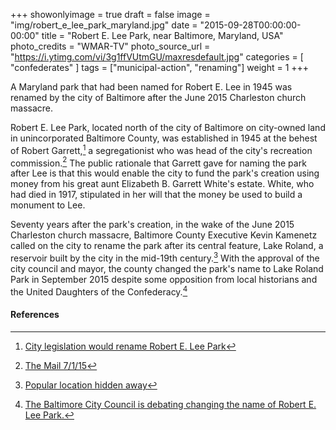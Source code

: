 +++
showonlyimage = true
draft = false
image = "img/robert_e_lee_park_maryland.jpg"
date = "2015-09-28T00:00:00-00:00"
title = "Robert E. Lee Park, near Baltimore, Maryland, USA"
photo_credits = "WMAR-TV"
photo_source_url = "https://i.ytimg.com/vi/3g1ffVUtmGU/maxresdefault.jpg"
categories = [ "confederates" ]
tags = ["municipal-action", "renaming"]
weight = 1
+++

A Maryland park that had been named for Robert E. Lee in 1945 was renamed by the city of Baltimore after the June 2015 Charleston church massacre.

<!--more-->

Robert E. Lee Park, located north of the city of Baltimore on city-owned land in unincorporated Baltimore County, was established in 1945 at the behest of Robert Garrett,[^1] a segregationist who was head of the city's recreation commission.[^2] The public rationale that Garrett gave for naming the park after Lee is that this would enable the city to fund the park's creation using money from his great aunt Elizabeth B. Garrett White's estate. White, who had died in 1917, stipulated in her will that the money be used to build a monument to Lee.

Seventy years after the park's creation, in the wake of the June 2015 Charleston church massacre, Baltimore County Executive Kevin Kamenetz called on the city to rename the park after its central feature, Lake Roland, a reservoir built by the city in the mid-19th century.[^3] With the approval of the city council and mayor, the county changed the park's name to Lake Roland Park in September 2015 despite some opposition from local historians and the United Daughters of the Confederacy.[^4]

#### References

[^1]: [City legislation would rename Robert E. Lee Park](https://www.baltimoresun.com./maryland/baltimore-city/bs-md-robert-e-lee-park-20150717-story.html)

[^2]: [The Mail 7/1/15](https://www.baltimoresun.com/citypaper/bcpnews-the-mail-7-1-15-20150701-story.html)

[^3]: [Popular location hidden away](https://www.baltimoresun.com/news/bs-xpm-2008-11-23-0811190061-story.html)

[^4]: [The Baltimore City Council is debating changing the name of Robert E. Lee Park.](https://www.youtube.com/watch?v=3g1ffVUtmGU)